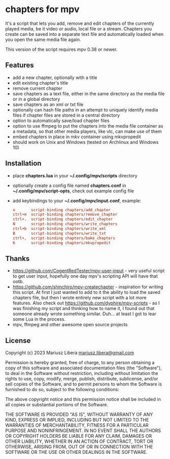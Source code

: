 
# chapters for mpv

It's a script that lets you add, remove and edit chapters of the currently
played media, be it video or audio, local file or a stream. Chapters you create
can be saved into a separate text file and automatically loaded when you open
the same media file again.

This version of the script requires mpv 0.38 or newer.

## Features

* add a new chapter, optionally with a title
* edit existing chapter's title
* remove current chapter
* save chapters as a text file, either in the same directory as the media file
  or in a global directory
* save chapters as an xml or txt file
* optionally can hash file paths in an attempt to uniquely identify media files
  if chapter files are stored in a central directory
* option to automatically save/load chapter files
* option to use ffmpeg to put the chapters into the media file container as a
  metadata, so that other media players, like vlc, can make use of them
* embed chapters in place in mkv container using mkvpropedit
* should work on Unix and Windows (tested on Archlinux and Windows 10)

## Installation

* place **chapters.lua** in your **~/.config/mpv/scripts** directory
* optionally create a config file named **chapters.conf** in **~/.config/mpv/script-opts**, check out example config file
* add keybindings to your **~/.config/mpv/input.conf**, example:

  ```ini
  n       script-binding chapters/add_chapter
  ctrl+m  script-binding chapters/remove_chapter
  ctrl+.  script-binding chapters/edit_chapter
  N       script-binding chapters/write_chapters
  ctrl+b  script-binding chapters/write_xml
  B       script-binding chapters/write_txt
  ctrl+,  script-binding chapters/bake_chapters
  K       script-binding chapters/mkvpropedit
  ```

## Thanks

* <https://github.com/CogentRedTester/mpv-user-input> - very useful script to get
  user input, hopefully one day mpv's scripting API will have that ootb.
* <https://github.com/shinchiro/mpv-createchapter> - inspiration for writing this
  script. At first I just wanted to add to it the ability to load the saved
  chapters file, but then I wrote entirely new script with a lot more features.
  Also check out <https://github.com/dyphire/mpv-scripts> - as I was finishing
  my script and thinking how to name it, I found out that someone already wrote
  something similar. Duh... at least I got to lear some Lua in the process.
* mpv, ffmpeg and other awesome open source projects

## License

Copyright (c) 2023 Mariusz Libera <mariusz.libera@gmail.com>

Permission is hereby granted, free of charge, to any person obtaining a copy
of this software and associated documentation files (the "Software"), to deal
in the Software without restriction, including without limitation the rights
to use, copy, modify, merge, publish, distribute, sublicense, and/or sell
copies of the Software, and to permit persons to whom the Software is
furnished to do so, subject to the following conditions:

The above copyright notice and this permission notice shall be included in all
copies or substantial portions of the Software.

THE SOFTWARE IS PROVIDED "AS IS", WITHOUT WARRANTY OF ANY KIND, EXPRESS OR
IMPLIED, INCLUDING BUT NOT LIMITED TO THE WARRANTIES OF MERCHANTABILITY,
FITNESS FOR A PARTICULAR PURPOSE AND NONINFRINGEMENT. IN NO EVENT SHALL THE
AUTHORS OR COPYRIGHT HOLDERS BE LIABLE FOR ANY CLAIM, DAMAGES OR OTHER
LIABILITY, WHETHER IN AN ACTION OF CONTRACT, TORT OR OTHERWISE, ARISING FROM,
OUT OF OR IN CONNECTION WITH THE SOFTWARE OR THE USE OR OTHER DEALINGS IN THE
SOFTWARE.

